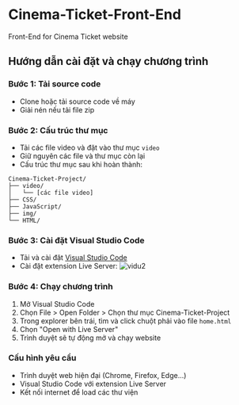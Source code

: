 # Cinema-Ticket-Front-End
Front-End for Cinema Ticket website

## Hướng dẫn cài đặt và chạy chương trình

### Bước 1: Tải source code
- Clone hoặc tải source code về máy
- Giải nén nếu tải file zip

### Bước 2: Cấu trúc thư mục
- Tải các file video và đặt vào thư mục `video`
- Giữ nguyên các file và thư mục còn lại
- Cấu trúc thư mục sau khi hoàn thành:
```
Cinema-Ticket-Project/
├── video/
│   └── [các file video]
├── CSS/
├── JavaScript/
├── img/
└── HTML/
```

### Bước 3: Cài đặt Visual Studio Code
- Tải và cài đặt [Visual Studio Code](https://code.visualstudio.com/)
- Cài đặt extension Live Server:
![vidu2](https://github.com/user-attachments/assets/7827778c-a5e2-4c30-811f-6b01942fdb51)

### Bước 4: Chạy chương trình
1. Mở Visual Studio Code
2. Chọn File > Open Folder > Chọn thư mục Cinema-Ticket-Project
3. Trong explorer bên trái, tìm và click chuột phải vào file `home.html`
4. Chọn "Open with Live Server"
5. Trình duyệt sẽ tự động mở và chạy website

### Cấu hình yêu cầu
- Trình duyệt web hiện đại (Chrome, Firefox, Edge...)
- Visual Studio Code với extension Live Server
- Kết nối internet để load các thư viện
